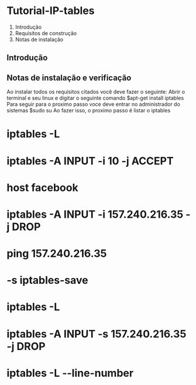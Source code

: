 # Tutorial-IP-tables
1. Introdução
2. Requisitos de construção 
3. Notas de instalação


Introdução
-----------
Notas de instalação e verificação
----------
Ao instalar todos os requisitos citados você deve fazer o seguinte:
Abrir o terminal e seu linux e digitar o seguinte comando 
$apt-get install iptables
Para seguir para o proximo passo voce deve entrar no administrador do sistemas 
$sudo su
Ao fazer isso, o proximo passo é listar o iptables
# iptables -L
# iptables -A INPUT -i 10 -j ACCEPT
# host facebook
# iptables -A INPUT -i 157.240.216.35 -j DROP
# ping 157.240.216.35
# -s iptables-save
# iptables -L
# iptables -A INPUT -s 157.240.216.35 -j DROP
# iptables -L --line-number
